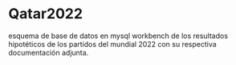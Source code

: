 # Qatar2022
esquema de base de datos en mysql workbench de los resultados hipotéticos de los partidos del mundial 2022 con su respectiva documentación adjunta. 
